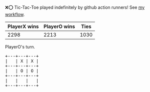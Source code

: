 :x::o: Tic-Tac-Toe played indefinitely by github action runners! See [my workflow](.github/workflows/play.yaml).

|PlayerX wins|PlayerO wins|Ties|
|-|-|-|
|2298|2213|1030|

PlayerO's turn.

<pre>
+---+---+---+
|   | X | X |
+---+---+---+
|   | O | O |
+---+---+---+
|   |   |   |
+---+---+---+
</pre>